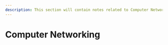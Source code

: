 ```yaml
---
description: This section will contain notes related to Computer Networking
---
```


# Computer Networking

